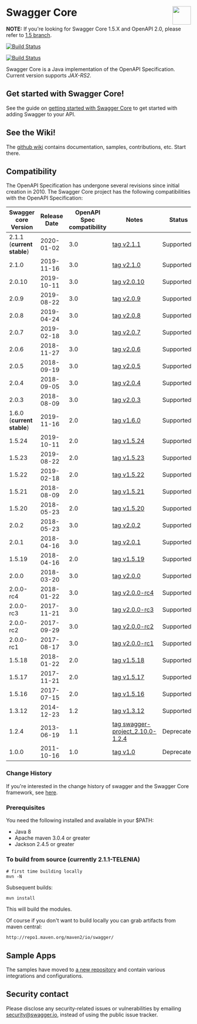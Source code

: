 # Swagger Core <img src="https://raw.githubusercontent.com/swagger-api/swagger.io/wordpress/images/assets/SW-logo-clr.png" height="50" align="right">

**NOTE:** If you're looking for Swagger Core 1.5.X and OpenAPI 2.0, please refer to [1.5 branch](https://github.com/swagger-api/swagger-core/tree/1.5).

[![Build Status](https://jenkins.swagger.io/view/OSS%20-%20Java/job/oss-swagger-core-master-java-8/badge/icon?subject=jenkins%20build%20-%20java%208)](https://jenkins.swagger.io/view/OSS%20-%20Java/job/oss-swagger-core-master-java-8/)

[![Build Status](https://jenkins.swagger.io/view/OSS%20-%20Java/job/oss-swagger-core-master-java-9/badge/icon?subject=jenkins%20build%20-%20java%209)](https://jenkins.swagger.io/view/OSS%20-%20Java/job/oss-swagger-core-master-java-9/)

Swagger Core is a Java implementation of the OpenAPI Specification. Current version supports *JAX-RS2*.

## Get started with Swagger Core!
See the guide on [getting started with Swagger Core](https://github.com/swagger-api/swagger-core/wiki/Swagger-2.X---Getting-started) to get started with adding Swagger to your API.

## See the Wiki!
The [github wiki](https://github.com/swagger-api/swagger-core/wiki) contains documentation, samples, contributions, etc. Start there.

## Compatibility
The OpenAPI Specification has undergone several revisions since initial creation in 2010.  The Swagger Core project has the following compatibilities with the OpenAPI Specification:

Swagger core Version      | Release Date | OpenAPI Spec compatibility | Notes | Status
------------------------- | ------------ | -------------------------- | ----- | ----
2.1.1 (**current stable**)| 2020-01-02   | 3.0           | [tag v2.1.1](https://github.com/swagger-api/swagger-core/tree/v2.1.1) | Supported
2.1.0                     | 2019-11-16   | 3.0           | [tag v2.1.0](https://github.com/swagger-api/swagger-core/tree/v2.1.0) | Supported
2.0.10                    | 2019-10-11   | 3.0           | [tag v2.0.10](https://github.com/swagger-api/swagger-core/tree/v2.0.10) | Supported
2.0.9                     | 2019-08-22   | 3.0           | [tag v2.0.9](https://github.com/swagger-api/swagger-core/tree/v2.0.9) | Supported
2.0.8                     | 2019-04-24   | 3.0           | [tag v2.0.8](https://github.com/swagger-api/swagger-core/tree/v2.0.8) | Supported
2.0.7                     | 2019-02-18   | 3.0           | [tag v2.0.7](https://github.com/swagger-api/swagger-core/tree/v2.0.7) | Supported
2.0.6                     | 2018-11-27   | 3.0           | [tag v2.0.6](https://github.com/swagger-api/swagger-core/tree/v2.0.6) | Supported
2.0.5                     | 2018-09-19   | 3.0           | [tag v2.0.5](https://github.com/swagger-api/swagger-core/tree/v2.0.5) | Supported
2.0.4                     | 2018-09-05   | 3.0           | [tag v2.0.4](https://github.com/swagger-api/swagger-core/tree/v2.0.4) | Supported
2.0.3                     | 2018-08-09   | 3.0           | [tag v2.0.3](https://github.com/swagger-api/swagger-core/tree/v2.0.3) | Supported
1.6.0 (**current stable**)| 2019-11-16  | 2.0           | [tag v1.6.0](https://github.com/swagger-api/swagger-core/tree/v1.6.0) | Supported
1.5.24                    | 2019-10-11  | 2.0           | [tag v1.5.24](https://github.com/swagger-api/swagger-core/tree/v1.5.24) | Supported
1.5.23                    | 2019-08-22  | 2.0           | [tag v1.5.23](https://github.com/swagger-api/swagger-core/tree/v1.5.23) | Supported
1.5.22                    | 2019-02-18  | 2.0           | [tag v1.5.22](https://github.com/swagger-api/swagger-core/tree/v1.5.22) | Supported
1.5.21                    | 2018-08-09  | 2.0           | [tag v1.5.21](https://github.com/swagger-api/swagger-core/tree/v1.5.21) | Supported
1.5.20                    | 2018-05-23  | 2.0           | [tag v1.5.20](https://github.com/swagger-api/swagger-core/tree/v1.5.20) | Supported
2.0.2                     | 2018-05-23   | 3.0           | [tag v2.0.2](https://github.com/swagger-api/swagger-core/tree/v2.0.2) | Supported
2.0.1                     | 2018-04-16   | 3.0           | [tag v2.0.1](https://github.com/swagger-api/swagger-core/tree/v2.0.1) | Supported
1.5.19                    | 2018-04-16  | 2.0           | [tag v1.5.19](https://github.com/swagger-api/swagger-core/tree/v1.5.19) | Supported
2.0.0                     | 2018-03-20   | 3.0           | [tag v2.0.0](https://github.com/swagger-api/swagger-core/tree/v2.0.0) | Supported
2.0.0-rc4                 | 2018-01-22   | 3.0           | [tag v2.0.0-rc4](https://github.com/swagger-api/swagger-core/tree/v2.0.0-rc4) | Supported
2.0.0-rc3                 | 2017-11-21   | 3.0           | [tag v2.0.0-rc3](https://github.com/swagger-api/swagger-core/tree/v2.0.0-rc3) | Supported
2.0.0-rc2                 | 2017-09-29   | 3.0           | [tag v2.0.0-rc2](https://github.com/swagger-api/swagger-core/tree/v2.0.0-rc2) | Supported
2.0.0-rc1                 | 2017-08-17   | 3.0           | [tag v2.0.0-rc1](https://github.com/swagger-api/swagger-core/tree/v2.0.0-rc1) | Supported
1.5.18                    | 2018-01-22  | 2.0           | [tag v1.5.18](https://github.com/swagger-api/swagger-core/tree/v1.5.18) | Supported
1.5.17                    | 2017-11-21  | 2.0           | [tag v1.5.17](https://github.com/swagger-api/swagger-core/tree/v1.5.17) | Supported
1.5.16                    | 2017-07-15   | 2.0           | [tag v1.5.16](https://github.com/swagger-api/swagger-core/tree/v1.5.16) | Supported
1.3.12                    | 2014-12-23   | 1.2           | [tag v1.3.12](https://github.com/swagger-api/swagger-core/tree/v1.3.12) | Supported
1.2.4                     | 2013-06-19   | 1.1           | [tag swagger-project_2.10.0-1.2.4](https://github.com/swagger-api/swagger-core/tree/swagger-project_2.10.0-1.2.4) | Deprecated
1.0.0                     | 2011-10-16   | 1.0           | [tag v1.0](https://github.com/swagger-api/swagger-core/tree/v1.0) | Deprecated


### Change History
If you're interested in the change history of swagger and the Swagger Core framework, see [here](https://github.com/swagger-api/swagger-core/releases).

### Prerequisites
You need the following installed and available in your $PATH:

* Java 8
* Apache maven 3.0.4 or greater
* Jackson 2.4.5 or greater


### To build from source (currently 2.1.1-TELENIA)
```
# first time building locally
mvn -N
```

Subsequent builds:
```
mvn install
```

This will build the modules.

Of course if you don't want to build locally you can grab artifacts from maven central:

`http://repo1.maven.org/maven2/io/swagger/`

## Sample Apps
The samples have moved to [a new repository](https://github.com/swagger-api/swagger-samples/tree/2.0) and contain various integrations and configurations.

## Security contact

Please disclose any security-related issues or vulnerabilities by emailing [security@swagger.io](mailto:security@swagger.io), instead of using the public issue tracker.
